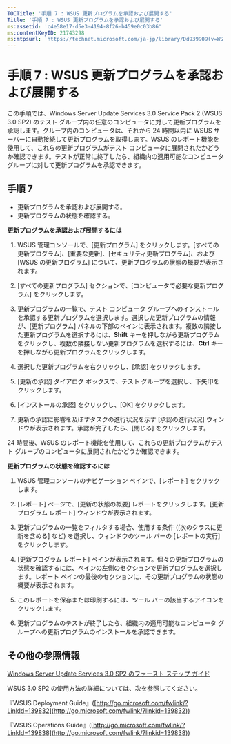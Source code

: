 ```yaml
---
TOCTitle: '手順 7 : WSUS 更新プログラムを承認および展開する'
Title: '手順 7 : WSUS 更新プログラムを承認および展開する'
ms:assetid: 'c4e58e17-d5e3-4194-8f26-b459e0c03b86'
ms:contentKeyID: 21743298
ms:mtpsurl: 'https://technet.microsoft.com/ja-jp/library/Dd939909(v=WS.10)'
---
```


手順 7 : WSUS 更新プログラムを承認および展開する
================================================

この手順では、Windows Server Update Services 3.0 Service Pack 2 (WSUS 3.0 SP2) のテスト グループ内の任意のコンピュータに対して更新プログラムを承認します。グループ内のコンピュータは、それから 24 時間以内に WSUS サーバーに自動接続して更新プログラムを取得します。WSUS のレポート機能を使用して、これらの更新プログラムがテスト コンピュータに展開されたかどうか確認できます。テストが正常に終了したら、組織内の適用可能なコンピュータ グループに対して更新プログラムを承認できます。

手順 7
------

-   更新プログラムを承認および展開する。
-   更新プログラムの状態を確認する。

**更新プログラムを承認および展開するには**
1.  WSUS 管理コンソールで、\[更新プログラム\] をクリックします。\[すべての更新プログラム\]、\[重要な更新\]、\[セキュリティ更新プログラム\]、および \[WSUS の更新プログラム\] について、更新プログラムの状態の概要が表示されます。

2.  \[すべての更新プログラム\] セクションで、\[コンピュータで必要な更新プログラム\] をクリックします。

3.  更新プログラムの一覧で、テスト コンピュータ グループへのインストールを承認する更新プログラムを選択します。選択した更新プログラムの情報が、\[更新プログラム\] パネルの下部のペインに表示されます。複数の隣接した更新プログラムを選択するには、**Shift** キーを押しながら更新プログラムをクリックし、複数の隣接しない更新プログラムを選択するには、**Ctrl** キーを押しながら更新プログラムをクリックします。

4.  選択した更新プログラムを右クリックし、\[承認\] をクリックします。

5.  \[更新の承認\] ダイアログ ボックスで、テスト グループを選択し、下矢印をクリックします。

6.  \[インストールの承認\] をクリックし、\[OK\] をクリックします。

7.  更新の承認に影響を及ぼすタスクの進行状況を示す \[承認の進行状況\] ウィンドウが表示されます。承認が完了したら、\[閉じる\] をクリックします。

24 時間後、WSUS のレポート機能を使用して、これらの更新プログラムがテスト グループのコンピュータに展開されたかどうか確認できます。

**更新プログラムの状態を確認するには**
1.  WSUS 管理コンソールのナビゲーション ペインで、\[レポート\] をクリックします。

2.  \[レポート\] ページで、\[更新の状態の概要\] レポートをクリックします。\[更新プログラム レポート\] ウィンドウが表示されます。

3.  更新プログラムの一覧をフィルタする場合、使用する条件 (\[次のクラスに更新を含める\] など) を選択し、ウィンドウのツール バーの \[レポートの実行\] をクリックします。

4.  \[更新プログラム レポート\] ペインが表示されます。個々の更新プログラムの状態を確認するには、ペインの左側のセクションで更新プログラムを選択します。レポート ペインの最後のセクションに、その更新プログラムの状態の概要が表示されます。

5.  このレポートを保存または印刷するには、ツール バーの該当するアイコンをクリックします。

6.  更新プログラムのテストが終了したら、組織内の適用可能なコンピュータ グループへの更新プログラムのインストールを承認できます。

その他の参照情報
----------------

[Windows Server Update Services 3.0 SP2 のファースト ステップ ガイド](https://technet.microsoft.com/4b504edc-93b3-45b0-a7e8-d0107f1a4442)

WSUS 3.0 SP2 の使用方法の詳細については、次を参照してください。

『WSUS Deployment Guide』([http://go.microsoft.com/fwlink/?LinkId=139832](http://go.microsoft.com/fwlink/?linkid=139832))

『WSUS Operations Guide』([http://go.microsoft.com/fwlink/?LinkId=139838](http://go.microsoft.com/fwlink/?linkid=139838))
